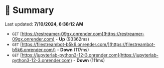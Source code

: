 # 📖 Summary
Last updated: **7/10/2024, 6:38:12 AM**

- `GET` [https://restreamer-09gx.onrender.com](https://restreamer-09gx.onrender.com) - **Up** (93362ms)
- `GET` [https://filestreambot-b5k6.onrender.com/](https://filestreambot-b5k6.onrender.com/) - **Down** (117ms)
- `GET` [https://jupyterlab-python3-12-3.onrender.com](https://jupyterlab-python3-12-3.onrender.com) - **Down** (111ms)
